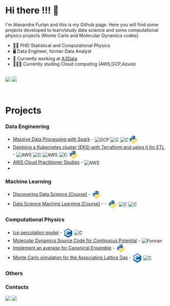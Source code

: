 # Hi there !!! 👋

I'm Alexandre Furlan and this is my Github page. Here you will find some projects developed to learn/study data science and some computational physics projects (Monte Carlo and Molecular Dynamics codes).
  
- 🧔🏻 PHD Statistical and Computational Physics
- 🖥 Data Engineer, former Data Analyst 
- 🏢 Currently working at [A3Data](https://github.com/orgs/A3Data/teams)  
- 🧑🏽‍🎓 Currently studing Cloud computing (AWS,GCP,Azure) 

<br>

<div>
  <img height="140em" src="https://github-readme-stats.vercel.app/api?username=apfurlan&show_icon=true&theme=prussian&include_all_commits=true&count_private=true"/> 
  <img height="140em" src="https://github-readme-stats.vercel.app/api/top-langs/?username=apfurlan&layout=compact&langs_count=16&theme=prussian"/> 
</div>

&nbsp;

 

# Projects 

### Data Engineering
- [Massive Data Processing with Spark](https://github.com/apfurlan/Cloud_Data_Engineer) -  <img align="center" alt="GCP" height="30" width="30" src="https://static.cdnlogo.com/logos/g/74/google-cloud.svg"> <img align="center" alt="C" height="30" width="30" src="https://symbols.getvecta.com/stencil_28/61_sql-database-generic.90b41636a8.svg"> <img align="center" alt="C" height="30" width="30" src="https://www.instana.com/media/01_INSTANA_IconSet_ApacheSpark.svg"><img align="center" alt="Python" height="30" width="30" src="https://raw.githubusercontent.com/devicons/devicon/master/icons/python/python-original.svg">
- [Deploing a Kubernetes cluster (EKS) with Terraform and using it for ETL](https://github.com/apfurlan/terraform_AWS_k8s_airflow_supserset) - <img align="center" alt="AWS" height="30" width="40" src="https://upload.wikimedia.org/wikipedia/commons/thumb/5/5c/AWS_Simple_Icons_AWS_Cloud.svg/768px-AWS_Simple_Icons_AWS_Cloud.svg.png?20191001220601"> <img align="center" alt="C" height="30" width="30" src="https://cdn.icon-icons.com/icons2/2107/PNG/512/file_type_terraform_icon_130125.png"> <img align="center" alt="AWS" height="30" width="40" src="https://seeklogo.com/images/K/kubernetes-logo-3A67038EAB-seeklogo.com.png"> <img align="center" alt="C" height="30" width="30" src="https://seeklogo.com/images/A/airflow-logo-A19E5B6709-seeklogo.com.png"> <img align="center" alt="Python" height="30" width="30" src="https://raw.githubusercontent.com/devicons/devicon/master/icons/python/python-original.svg">
- [AWS Cloud Practitioner Studies](https://github.com/apfurlan/AWS_Cloud_Practitioner_Studies) - <img align="center" alt="AWS" height="30" width="40" src="https://upload.wikimedia.org/wikipedia/commons/thumb/5/5c/AWS_Simple_Icons_AWS_Cloud.svg/768px-AWS_Simple_Icons_AWS_Cloud.svg.png?20191001220601">
- 
### Machine Learning
- [Discovering Data Science [Course]](https://github.com/apfurlan/CursoDDS) -  <img align="center" alt="Python" height="30" width="30" src="https://raw.githubusercontent.com/devicons/devicon/master/icons/python/python-original.svg"> 
- [Data Science Machine Learning [Course]](https://github.com/apfurlan/DataScienceMachineLearning) - -  <img align="center" alt="Python" height="30" width="30" src="https://raw.githubusercontent.com/devicons/devicon/master/icons/python/python-original.svg"> <img align="center" alt="C" height="30" width="35" src="https://upload.wikimedia.org/wikipedia/commons/thumb/0/05/Scikit_learn_logo_small.svg/260px-Scikit_learn_logo_small.svg.png"> <img align="center" alt="C" height="30" width="30" src="https://upload.wikimedia.org/wikipedia/commons/thumb/2/2d/Tensorflow_logo.svg/115px-Tensorflow_logo.svg.png">


### Computational Physics
- [Ice percolation model](https://github.com/apfurlan/ice_percolation_model) - <img align="center" alt="C" height="30" width="30" src="https://raw.githubusercontent.com/devicons/devicon/master/icons/c/c-original.svg"> <img align="center" alt="C" height="30" width="30" src="https://images.vexels.com/media/users/3/166253/isolated/preview/14bc03b7b1c2c4e2656fd4c0a981cbbc-icone-da-linguagem-de-programacao-cpp.png">
- [Molecular Dynamics Source Code for Continuous Potential](https://github.com/apfurlan/molecular_dynamics_cpot) - <img align="center" alt="Fortran" height="30" width="30" src="https://upload.wikimedia.org/wikipedia/commons/thumb/b/b8/Fortran_logo.svg/255px-Fortran_logo.svg.png">
- [Implement an average for Canonical Ensemble](https://github.com/apfurlan/canonical_average) - <img align="center" alt="Python" height="30" width="30" src="https://raw.githubusercontent.com/devicons/devicon/master/icons/python/python-original.svg">
- [Monte Carlo simulation for the Associating Lattice Gas](https://github.com/apfurlan/MonteCarloCodes) - <img align="center" alt="C" height="30" width="30" src="https://raw.githubusercontent.com/devicons/devicon/master/icons/c/c-original.svg"> <img align="center" alt="C" height="30" width="30" src="https://images.vexels.com/media/users/3/166253/isolated/preview/14bc03b7b1c2c4e2656fd4c0a981cbbc-icone-da-linguagem-de-programacao-cpp.png">
### Others

### Contacts

<div>
<a href = "mailto:alexandrepfurlan@gmail.com"><img src="https://img.shields.io/badge/-Gmail-%23333?style=for-the-badge&logo=gmail&logoColor=white" target="_blank"></a>  
<a href="linkedin.com/in/alexandre-furlan-b69251120" target="_blank"><img src="https://img.shields.io/badge/-LinkedIn-%230077B5?style=for-the-badge&logo=linkedin&logoColor=white" target="_blank"></a>
</div>

